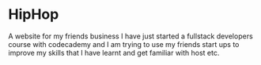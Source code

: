 # HipHop
A website for my friends business
I have just started a fullstack developers course with codecademy and I am trying to use my friends start ups to improve my skills that I have learnt and get familiar with host etc.
